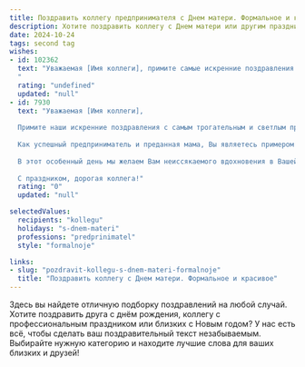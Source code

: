 ```yaml
---
title: Поздравить коллегу предпринимателя с Днем матери. Формальное и красивое
description: Хотите поздравить коллегу с Днем матери или другим праздником? Наш ИИ создаст незабываемое поздравление, а вы обязательно выделитесь среди других.  
date: 2024-10-24
tags: second tag
wishes:
- id: 102362
  text: "Уважаемая [Имя коллеги], примите самые искренние поздравления с Днём матери! Желаю Вам крепкого здоровья, семейного благополучия, радости и вдохновения в Вашем нелёгком, но благородном деле предпринимательства. Пусть Ваш дом всегда будет полон тепла, любви и уюта!
  "
  rating: "undefined"
  updated: "null"
- id: 7930
  text: "Уважаемая [Имя коллеги],
  
  Примите наши искренние поздравления с самым трогательным и светлым праздником – Днем матери!
  
  Как успешный предприниматель и преданная мама, Вы являетесь примером для многих. Ваш неустанный труд и забота о семье вызывают огромное уважение.
  
  В этот особенный день мы желаем Вам неиссякаемого вдохновения в Вашей профессиональной деятельности и безграничной любви и поддержки от Ваших близких. Пусть Ваши дети всегда будут источником радости и гордости, а материнство приносит Вам бесконечное счастье и удовлетворение.
  
  С праздником, дорогая коллега!"
  rating: "0"
  updated: "null"

selectedValues:
  recipients: "kollegu"
  holidays: "s-dnem-materi"
  professions: "predprinimatel"
  style: "formalnoje"

links:
- slug: "pozdravit-kollegu-s-dnem-materi-formalnoje"
  title: "Поздравить коллегу с Днем матери. Формальное и красивое"
---
```


Здесь вы найдете отличную подборку поздравлений на любой случай. 
Хотите поздравить друга с днём рождения, коллегу с профессиональным праздником или близких с Новым годом? У нас есть всё, чтобы сделать ваш поздравительный текст незабываемым. Выбирайте нужную категорию и находите лучшие слова для ваших близких и друзей!
